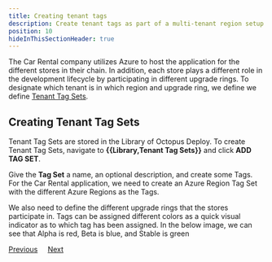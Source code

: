 ```yaml
---
title: Creating tenant tags
description: Create tenant tags as part of a multi-tenant region setup in Octopus Deploy.
position: 10
hideInThisSectionHeader: true
---
```


The Car Rental company utilizes Azure to host the application for the different stores in their chain.  In addition, each store plays a different role in the development lifecycle by participating in different upgrade rings.  To designate which tenant is in which region and upgrade ring, we define we define [Tenant Tag Sets](/docs/tenants/tenant-tags.md).

## Creating Tenant Tag Sets

Tenant Tag Sets are stored in the Library of Octopus Deploy.  To create Tenant Tag Sets, navigate to **{{Library,Tenant Tag Sets}}** and click **ADD TAG SET**.


Give the **Tag Set** a name, an optional description, and create some Tags.  For the Car Rental application, we need to create an Azure Region Tag Set with the different Azure Regions as the Tags.


We also need to define the different upgrade rings that the stores participate in.  Tags can be assigned different colors as a quick visual indicator as to which tag has been assigned.  In the below image, we can see that Alpha is red, Beta is blue, and Stable is green


<span><a class="btn btn-secondary" href="/docs/tenants/guides/multi-tenant-region/creating-new-tenants">Previous</a></span>&nbsp;&nbsp;&nbsp;&nbsp;&nbsp;<span><a class="btn btn-success" href="/docs/tenants/guides/multi-tenant-region/manage-tenant-and-tenant-tags">Next</a></span>